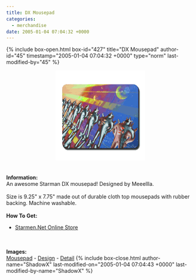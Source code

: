 ```yaml
---
title: DX Mousepad
categories:
  - merchandise
date: 2005-01-04 07:04:32 +0000
---
```

{% include box-open.html box-id="427" title="DX Mousepad" author-id="45" timestamp="2005-01-04 07:04:32 +0000" type="norm" last-modified-by="45" %}
	<center>
	<img src="/merchandise/images/smn_dxmp_title.png" border="0" alt="DX Mousepad" />
	</center>
	<br /><br />
	<b>Information:</b>
	<br />
	An awesome Starman DX mousepad! Designed by Meeellla.
	<br /><br />
	Size is 9.25" x 7.75" made out of durable cloth top mousepads with rubber backing. 
	Machine washable.
	<br /><br />
	<b>How To Get:</b>
	<br />
	<ul>
	<li><a href="http://www.cafeshops.com/starmen.8785284">Starmen.Net Online Store</a></li>
	</ul>
	<br /><br />
	<b>Images:</b>
	<br />
	<a href="/merchandise/images/smn_dxmp.jpg">Mousepad</a> - <a href="/merchandise/images/smn_dxmp_design.jpg">Design</a> - <a href="/merchandise/images/smn_mousepad.jpg">Detail</a>
{% include box-close.html author-name="ShadowX" last-modified-on="2005-01-04 07:04:43 +0000" last-modified-by-name="ShadowX" %}
